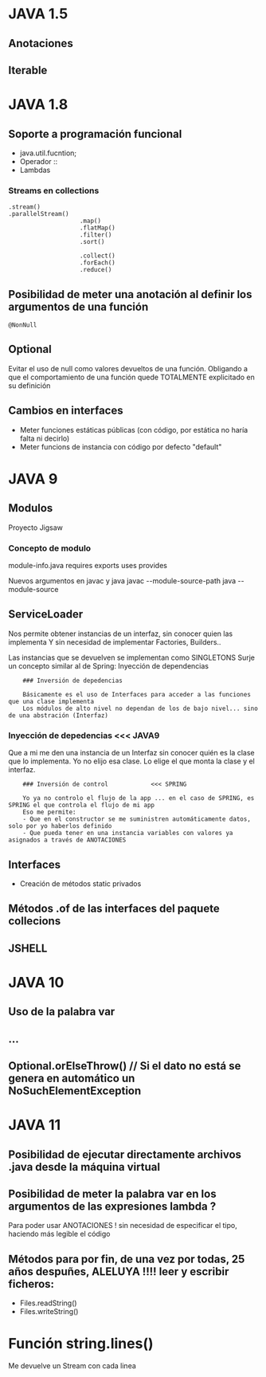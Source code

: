# JAVA 1.5        

## Anotaciones
## Iterable

# JAVA 1.8

## Soporte a programación funcional

- java.util.fucntion;
- Operador ::
- Lambdas

### Streams en collections
    .stream()
    .parallelStream()
                        .map()
                        .flatMap()
                        .filter()
                        .sort()
                        
                        .collect()
                        .forEach()
                        .reduce()
                        
## Posibilidad de meter una anotación al definir los argumentos de una función
    @NonNull
## Optional

Evitar el uso de null como valores devueltos de una función.
Obligando a que el comportamiento de una función quede TOTALMENTE explicitado en su definición

## Cambios en interfaces

- Meter funciones estáticas públicas (con código, por estática no haría falta ni decirlo)
- Meter funcions de instancia con código por defecto    "default"

# JAVA 9

## Modulos

Proyecto Jigsaw

### Concepto de modulo

module-info.java
    requires
    exports
    uses
    provides

Nuevos argumentos en javac y java
    javac --module-source-path
    java --module-source
    
## ServiceLoader

Nos permite obtener instancias de un interfaz, sin conocer quien las implementa
Y sin necesidad de implementar Factories, Builders..

Las instancias que se devuelven se implementan como SINGLETONS 
Surje un concepto similar al de Spring: Inyección de dependencias
        
        ### Inversión de depedencias
        
        Básicamente es el uso de Interfaces para acceder a las funciones que una clase implementa
        Los módulos de alto nivel no dependan de los de bajo nivel... sino de una abstración (Interfaz)

### Inyección de depedencias        <<< JAVA9

Que a mi me den una instancia de un Interfaz sin conocer quién es la clase que lo implementa.
Yo no elijo esa clase. Lo elige el que monta la clase y el interfaz.
        
        ### Inversión de control            <<< SPRING
        
        Yo ya no controlo el flujo de la app ... en el caso de SPRING, es SPRING el que controla el flujo de mi app
        Eso me permite:
        - Que en el constructor se me suministren automáticamente datos, solo por yo haberlos definido
        - Que pueda tener en una instancia variables con valores ya asignados a través de ANOTACIONES

## Interfaces

- Creación de métodos static privados

## Métodos .of de las interfaces del paquete collecions

## JSHELL

# JAVA 10

## Uso de la palabra var

## ...

## Optional.orElseThrow() // Si el dato no está se genera en automático un NoSuchElementException

# JAVA 11

## Posibilidad de ejecutar directamente archivos .java desde la máquina virtual

## Posibilidad de meter la palabra var en los argumentos de las expresiones lambda ?

Para poder usar ANOTACIONES ! sin necesidad de especificar el tipo, haciendo más legible el código

## Métodos para por fin, de una vez por todas, 25 años despuñes, ALELUYA !!!! leer y escribir ficheros:

- Files.readString()
- Files.writeString()
 
# Función string.lines()  

Me devuelve un Stream con cada linea